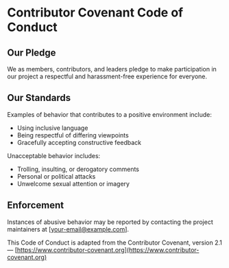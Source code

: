 # Contributor Covenant Code of Conduct

## Our Pledge

We as members, contributors, and leaders pledge to make participation in our project a respectful and harassment-free experience for everyone.

## Our Standards

Examples of behavior that contributes to a positive environment include:

- Using inclusive language
- Being respectful of differing viewpoints
- Gracefully accepting constructive feedback

Unacceptable behavior includes:

- Trolling, insulting, or derogatory comments
- Personal or political attacks
- Unwelcome sexual attention or imagery

## Enforcement

Instances of abusive behavior may be reported by contacting the project maintainers at [your-email@example.com].

This Code of Conduct is adapted from the Contributor Covenant, version 2.1 — [https://www.contributor-covenant.org](https://www.contributor-covenant.org)
